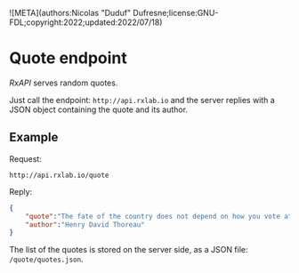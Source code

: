 ![META](authors:Nicolas "Duduf" Dufresne;license:GNU-FDL;copyright:2022;updated:2022/07/18)

# Quote endpoint

*RxAPI* serves random quotes.

Just call the endpoint: `http://api.rxlab.io` and the server replies with a JSON object containing the quote and its author.

## Example

Request:

`http://api.rxlab.io/quote`

Reply:

```json
{
    "quote":"The fate of the country does not depend on how you vote at the polls \u2014 the worst man is as strong as the best at that game; it does not depend on what kind of paper you drop into the ballot-box once a year, but on what kind of man you drop from your chamber into the street every morning.",
    "author":"Henry David Thoreau"
}
```

The list of the quotes is stored on the server side, as a JSON file: `/quote/quotes.json`.